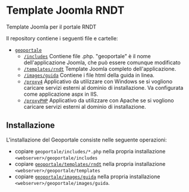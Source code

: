 # Template Joomla RNDT
Template Joomla per il portale RNDT

Il repository contiene i seguenti file e cartelle:

- [```geoportale```](geoportale)
  - [```/includes```](geoportale/includes)
    Contiene file .php. &quot;geoportale&quot; è il nome dell&#39;applicazione Joomla, che può essere comunque modificato
  - [```/templates/rndt```](geoportale/templates/rndt)
    Template Joomla completo dell&#39;applicazione.
  - [```/images/guida```](geoportale/images/guida)
    Contiene i file html della guida in linea.
  - [```/proxy4```](geoportale/proxy4)
    Applicativo da utilizzare con Windows se si vogliono caricare servizi esterni al dominio di installazione. Va configurata come applicazione aspx in IIS.
  - [```/proxyPHP```](geoportale/proxyPHP)
    Applicativo da utilizzare con Apache se si vogliono caricare servizi esterni al dominio di installazione.

## Installazione

L&#39;installazione del Geoportale consiste nelle seguente operazioni:

- copiare ```geoportale/includes/*.php```  nella propria installazione ```<webserver>/geoportale/includes```
- copiare [```geoportale/templates/rndt```](geoportale/templates/rndt) nella propria installazione ```<webserver>/geoportale/templates```
- copiare [```geoportale/images/guida```](geoportale/images/guida) nella propria installazione ```<webserver>/geoportale/images/guida```.
